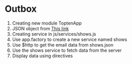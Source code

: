 # Outbox
1. Creating new module ToptenApp
2. JSON object from [This link](https://s3.amazonaws.com/codecademy-content/courses/ltp4/shows-api/shows.json)
3. Creating service in js/services/shows.js
4. Use app.factory to create a new service named shows
5. Use $http to get the email data from shows.json
6. Use the shows service to fetch data from the server
7. Display data using directives